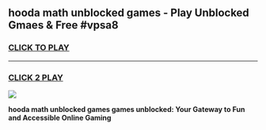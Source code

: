 
## hooda math unblocked games - Play Unblocked Gmaes & Free #vpsa8
<h3>
<a href="https://premium.freeplayer.one?title=hooda_math_unblocked_games&ref=03M">CLICK TO PLAY</a></h3>
<hr>

<h3>
<a href="https://premium.freeplayer.one?title=hooda_math_unblocked_games&ref=03M">CLICK 2 PLAY</a>
  
</h3>

<a href="https://premium.freeplayer.one?title=hooda_math_unblocked_games&ref=03M"><img src="https://clearcache.store/games.png"></a>


**hooda math unblocked games games unblocked: Your Gateway to Fun and Accessible Online Gaming**
